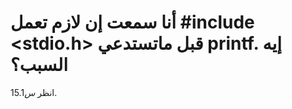 أنا سمعت إن لازم تعمل #include <stdio.h> قبل ماتستدعي printf. إيه السبب؟
===================
انظر $س 15.1$.
